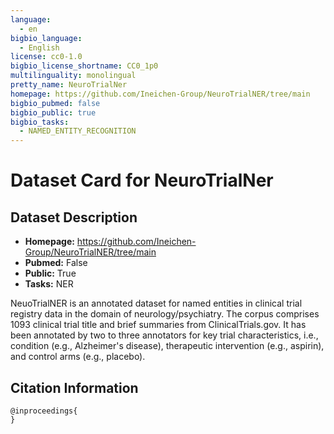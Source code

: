 ```yaml
---
language:
  - en
bigbio_language:
  - English
license: cc0-1.0
bigbio_license_shortname: CC0_1p0
multilinguality: monolingual
pretty_name: NeuroTrialNer
homepage: https://github.com/Ineichen-Group/NeuroTrialNER/tree/main
bigbio_pubmed: false
bigbio_public: true
bigbio_tasks:
  - NAMED_ENTITY_RECOGNITION
---
```



# Dataset Card for NeuroTrialNer

## Dataset Description

- **Homepage:** https://github.com/Ineichen-Group/NeuroTrialNER/tree/main
- **Pubmed:** False
- **Public:** True
- **Tasks:** NER


NeuoTrialNER is an annotated dataset for named entities in clinical trial registry data in the domain of neurology/psychiatry. 
The corpus comprises 1093 clinical trial title and brief summaries from ClinicalTrials.gov. 
It has been annotated by two to three annotators for key trial characteristics, i.e., condition (e.g., Alzheimer's disease), 
therapeutic intervention (e.g., aspirin), and control arms (e.g., placebo).

## Citation Information

```
@inproceedings{
}

```
